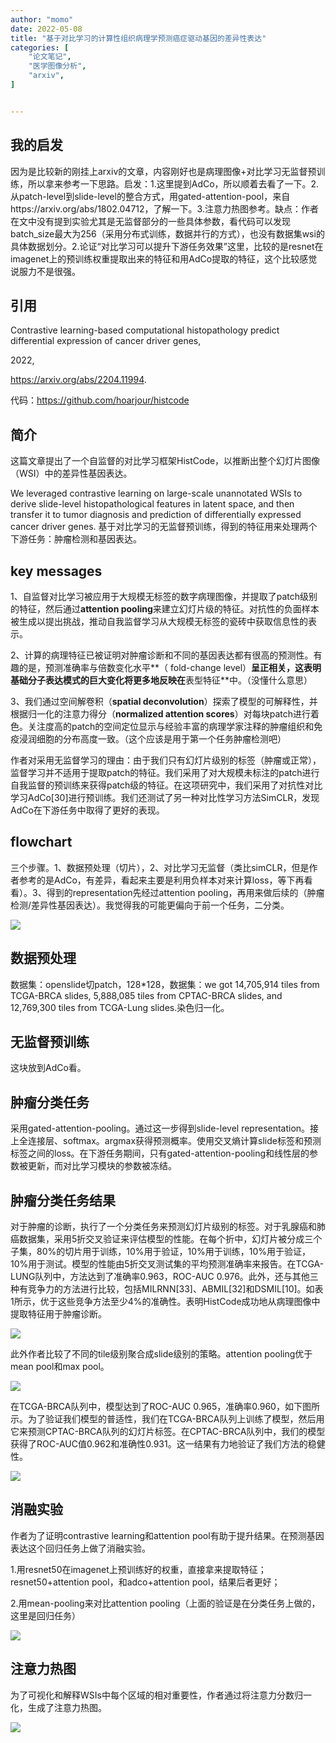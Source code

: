```yaml
---
author: "momo"
date: 2022-05-08
title: "基于对比学习的计算性组织病理学预测癌症驱动基因的差异性表达"
categories: [
    "论文笔记",
    "医学图像分析",
    "arxiv",
]


---
```


## 我的启发

因为是比较新的刚挂上arxiv的文章，内容刚好也是病理图像+对比学习无监督预训练，所以拿来参考一下思路。启发：1.这里提到AdCo，所以顺着去看了一下。2.从patch-level到slide-level的整合方式，用gated-attention-pool，来自https://arxiv.org/abs/1802.04712，了解一下。3.注意力热图参考。缺点：作者在文中没有提到实验尤其是无监督部分的一些具体参数，看代码可以发现batch_size最大为256（采用分布式训练，数据并行的方式），也没有数据集wsi的具体数据划分。2.论证“对比学习可以提升下游任务效果”这里，比较的是resnet在imagenet上的预训练权重提取出来的特征和用AdCo提取的特征，这个比较感觉说服力不是很强。

## 引用

Contrastive learning-based computational histopathology predict differential expression of cancer driver genes,

2022,

https://arxiv.org/abs/2204.11994.

代码：https://github.com/hoarjour/histcode


## 简介

这篇文章提出了一个自监督的对比学习框架HistCode，以推断出整个幻灯片图像（WSI）中的差异性基因表达。

We leveraged contrastive learning on large-scale unannotated WSIs to derive slide-level histopathological features in latent space, and then transfer it to tumor diagnosis and prediction of differentially expressed cancer driver genes. 基于对比学习的无监督预训练，得到的特征用来处理两个下游任务：肿瘤检测和基因表达。

## key messages

1、自监督对比学习被应用于大规模无标签的数字病理图像，并提取了patch级别的特征，然后通过**attention pooling**来建立幻灯片级的特征。对抗性的负面样本被生成以提出挑战，推动自我监督学习从大规模无标签的瓷砖中获取信息性的表示。

2、计算的病理特征已被证明对肿瘤诊断和不同的基因表达都有很高的预测性。有趣的是，预测准确率与倍数变化水平**（ fold-change level）**呈正相关，这表明基础分子表达模式的巨大变化将更多地反映在**表型特征**中。（没懂什么意思）

3、我们通过空间解卷积（**spatial deconvolution**）探索了模型的可解释性，并根据归一化的注意力得分（**normalized attention scores**）对每块patch进行着色。关注度高的patch的空间定位显示与经验丰富的病理学家注释的肿瘤组织和免疫浸润细胞的分布高度一致。（这个应该是用于第一个任务肿瘤检测吧）

作者对采用无监督学习的理由：由于我们只有幻灯片级别的标签（肿瘤或正常），监督学习并不适用于提取patch的特征。我们采用了对大规模未标注的patch进行自我监督的预训练来获得patch级的特征。在这项研究中，我们采用了对抗性对比学习AdCo[30]进行预训练。我们还测试了另一种对比性学习方法SimCLR，发现AdCo在下游任务中取得了更好的表现。

## flowchart

三个步骤。1、数据预处理（切片），2、对比学习无监督（类比simCLR，但是作者参考的是AdCo，有差异，看起来主要是利用负样本对来计算loss，等下再看看）。3、得到的representation先经过attention pooling，再用来做后续的（肿瘤检测/差异性基因表达）。我觉得我的可能更偏向于前一个任务，二分类。

![](https://halfbit.oss-cn-hangzhou.aliyuncs.com/bingli1.png)

## 数据预处理

数据集：openslide切patch，128*128，数据集：we got 14,705,914 tiles from TCGA-BRCA slides, 5,888,085 tiles from CPTAC-BRCA slides, and 12,769,300 tiles from TCGA-Lung slides.染色归一化。

## 无监督预训练

这块放到AdCo看。

## 肿瘤分类任务

采用gated-attention-pooling。通过这一步得到slide-level representation。接上全连接层、softmax。argmax获得预测概率。使用交叉熵计算slide标签和预测标签之间的loss。在下游任务期间，只有gated-attention-pooling和线性层的参数被更新，而对比学习模块的参数被冻结。

## 肿瘤分类任务结果

对于肿瘤的诊断，执行了一个分类任务来预测幻灯片级别的标签。对于乳腺癌和肺癌数据集，采用5折交叉验证来评估模型的性能。在每个折中，幻灯片被分成三个子集，80%的切片用于训练，10%用于验证，10%用于训练，10%用于验证，10%用于测试。模型的性能由5折交叉测试集的平均预测准确率来报告。在TCGA-LUNG队列中，方法达到了准确率0.963，ROC-AUC 0.976。此外，还与其他三种有竞争力的方法进行比较，包括MILRNN[33]、ABMIL[32]和DSMIL[10]。如表1所示，优于这些竞争方法至少4%的准确性。表明HistCode成功地从病理图像中提取特征用于肿瘤诊断。

![](https://halfbit.oss-cn-hangzhou.aliyuncs.com/res1.png)

此外作者比较了不同的tile级别聚合成slide级别的策略。attention pooling优于mean pool和max pool。

![](https://halfbit.oss-cn-hangzhou.aliyuncs.com/2res.png)

在TCGA-BRCA队列中，模型达到了ROC-AUC 0.965，准确率0.960，如下图所示。为了验证我们模型的普适性，我们在TCGA-BRCA队列上训练了模型，然后用它来预测CPTAC-BRCA队列的幻灯片标签。在CPTAC-BRCA队列中，我们的模型获得了ROC-AUC值0.962和准确性0.931。这一结果有力地验证了我们方法的稳健性。

![](https://halfbit.oss-cn-hangzhou.aliyuncs.com/trans.png)

## 消融实验

作者为了证明contrastive learning和attention pool有助于提升结果。在预测基因表达这个回归任务上做了消融实验。

1.用resnet50在imagenet上预训练好的权重，直接拿来提取特征；resnet50+attention pool，和adco+attention pool，结果后者更好；

2.用mean-pooling来对比attention pooling（上面的验证是在分类任务上做的，这里是回归任务）

![](https://halfbit.oss-cn-hangzhou.aliyuncs.com/pear.png)

## 注意力热图

为了可视化和解释WSIs中每个区域的相对重要性，作者通过将注意力分数归一化，生成了注意力热图。

![](https://halfbit.oss-cn-hangzhou.aliyuncs.com/3.png)